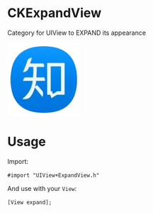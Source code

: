 # CKExpandView

Category for UIView to EXPAND its appearance

![snapshot](https://raw.githubusercontent.com/chenkun24/CKExpandView/master/Snapshots/zhihu.png)

# Usage

Import:

```
#import "UIView+ExpandView.h"
```

And use with your `View`:

```
[View expand];
```